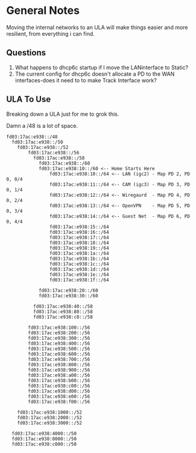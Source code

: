 # General Notes
Moving the internal networks to an ULA will make things easier and more resilient, from everything i can find.

## Questions
1) What happens to dhcp6c startup if I move the LANinterface to Static?
2) The current config for dhcp6c doesn't allocate a PD to the WAN interfaces-does it need to to make Track Interface work?

## ULA To Use
Breaking down a ULA just for me to grok this.

Damn a /48 is a lot of space.

```
fd03:17ac:e938::/48
  fd03:17ac:e938::/50
    fd03:17ac:e938::/52
        fd03:17ac:e938::/56
          fd03:17ac:e938::/58
            fd03:17ac:e938::/60 
            fd03:17ac:e938:10::/60 <-- Home Starts Here
                fd03:17ac:e938:10::/64 <-- LAN (igc2) - Map PD 2, PD 0, 0/4
                fd03:17ac:e938:11::/64 <-- CAM (igc3) - Map PD 3, PD 0, 1/4
                fd03:17ac:e938:12::/64 <-- Wiregaurd  - Map PD 4, PD 0, 2/4
                fd03:17ac:e938:13::/64 <-- OpenVPN    - Map PD 5, PD 0, 3/4
                fd03:17ac:e938:14::/64 <-- Guest Net  - Map PD 6, PD 0, 4/4
                fd03:17ac:e938:15::/64
                fd03:17ac:e938:16::/64
                fd03:17ac:e938:17::/64
                fd03:17ac:e938:18::/64
                fd03:17ac:e938:19::/64
                fd03:17ac:e938:1a::/64
                fd03:17ac:e938:1b::/64
                fd03:17ac:e938:1c::/64
                fd03:17ac:e938:1d::/64
                fd03:17ac:e938:1e::/64
                fd03:17ac:e938:1f::/64

            fd03:17ac:e938:20::/60
            fd03:17ac:e938:30::/60

          fd03:17ac:e938:40::/58
          fd03:17ac:e938:80::/58
          fd03:17ac:e938:c0::/58

        fd03:17ac:e938:100::/56
        fd03:17ac:e938:200::/56
        fd03:17ac:e938:300::/56
        fd03:17ac:e938:400::/56
        fd03:17ac:e938:500::/56
        fd03:17ac:e938:600::/56
        fd03:17ac:e938:700::/56
        fd03:17ac:e938:800::/56
        fd03:17ac:e938:900::/56
        fd03:17ac:e938:a00::/56
        fd03:17ac:e938:b00::/56
        fd03:17ac:e938:c00::/56
        fd03:17ac:e938:d00::/56
        fd03:17ac:e938:e00::/56
        fd03:17ac:e938:f00::/56

    fd03:17ac:e938:1000::/52
    fd03:17ac:e938:2000::/52
    fd03:17ac:e938:3000::/52

  fd03:17ac:e938:4000::/50
  fd03:17ac:e938:8000::/50
  fd03:17ac:e938:c000::/50
```
